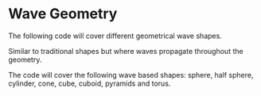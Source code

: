 # Wave Geometry

The following code will cover different geometrical wave shapes.

Similar to traditional shapes but where waves propagate throughout the geometry.

The code will cover the following wave based shapes: sphere, half sphere, cylinder, cone, cube, cuboid, pyramids and torus.
